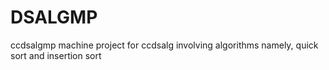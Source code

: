 # DSALGMP
ccdsalgmp
machine project for ccdsalg involving algorithms
namely, quick sort and insertion sort
